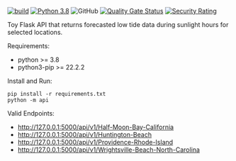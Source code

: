 [![build](https://github.com/plasticuproject/tides/actions/workflows/tests.yml/badge.svg)](https://github.com/plasticuproject/tides/actions/workflows/tests.yml)
[![Python 3.8](https://img.shields.io/badge/python-3.8+-blue.svg)](https://www.python.org/downloads/release/python-380/)
![GitHub](https://img.shields.io/github/license/plasticuproject/tides)
[![Quality Gate Status](https://sonarcloud.io/api/project_badges/measure?project=plasticuproject_tides&metric=alert_status)](https://sonarcloud.io/dashboard?id=plasticuproject_tides)
[![Security Rating](https://sonarcloud.io/api/project_badges/measure?project=plasticuproject_tides&metric=security_rating)](https://sonarcloud.io/dashboard?id=plasticuproject_tides)

Toy Flask API that returns forecasted low tide data during sunlight hours for selected locations.

Requirements:
- python >= 3.8
- python3-pip >= 22.2.2


Install and Run:
```
pip install -r requirements.txt
python -m api
```

Valid Endpoints:
- http://127.0.0.1:5000/api/v1/Half-Moon-Bay-California
- http://127.0.0.1:5000/api/v1/Huntington-Beach
- http://127.0.0.1:5000/api/v1/Providence-Rhode-Island
- http://127.0.0.1:5000/api/v1/Wrightsville-Beach-North-Carolina
